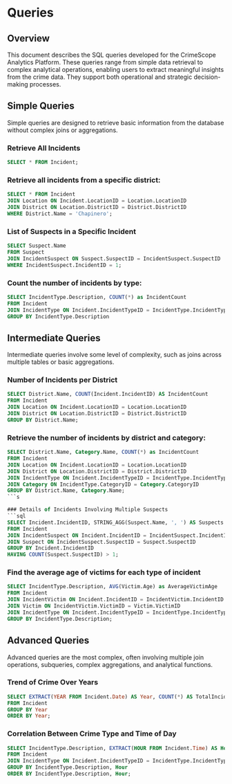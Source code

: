 # Queries

## Overview
This document describes the SQL queries developed for the CrimeScope Analytics Platform. These queries range from simple data retrieval to complex analytical operations, enabling users to extract meaningful insights from the crime data. They support both operational and strategic decision-making processes.

## Simple Queries
Simple queries are designed to retrieve basic information from the database without complex joins or aggregations.

### Retrieve All Incidents
```sql
SELECT * FROM Incident;
```
### Retrieve all incidents from a specific district:
```sql
SELECT * FROM Incident
JOIN Location ON Incident.LocationID = Location.LocationID
JOIN District ON Location.DistrictID = District.DistrictID
WHERE District.Name = 'Chapinero';
```

### List of Suspects in a Specific Incident
```sql
SELECT Suspect.Name
FROM Suspect
JOIN IncidentSuspect ON Suspect.SuspectID = IncidentSuspect.SuspectID
WHERE IncidentSuspect.IncidentID = 1;
```
### Count the number of incidents by type:
```sql
SELECT IncidentType.Description, COUNT(*) as IncidentCount
FROM Incident
JOIN IncidentType ON Incident.IncidentTypeID = IncidentType.IncidentTypeID
GROUP BY IncidentType.Description
```

##  Intermediate Queries
Intermediate queries involve some level of complexity, such as joins across multiple tables or basic aggregations.

### Number of Incidents per District
```sql
SELECT District.Name, COUNT(Incident.IncidentID) AS IncidentCount
FROM Incident
JOIN Location ON Incident.LocationID = Location.LocationID
JOIN District ON Location.DistrictID = District.DistrictID
GROUP BY District.Name;
```
### Retrieve the number of incidents by district and category:
```sql
SELECT District.Name, Category.Name, COUNT(*) as IncidentCount
FROM Incident
JOIN Location ON Incident.LocationID = Location.LocationID
JOIN District ON Location.DistrictID = District.DistrictID
JOIN IncidentType ON Incident.IncidentTypeID = IncidentType.IncidentTypeID
JOIN Category ON IncidentType.CategoryID = Category.CategoryID
GROUP BY District.Name, Category.Name;
```s

### Details of Incidents Involving Multiple Suspects
```sql
SELECT Incident.IncidentID, STRING_AGG(Suspect.Name, ', ') AS Suspects
FROM Incident
JOIN IncidentSuspect ON Incident.IncidentID = IncidentSuspect.IncidentID
JOIN Suspect ON IncidentSuspect.SuspectID = Suspect.SuspectID
GROUP BY Incident.IncidentID
HAVING COUNT(Suspect.SuspectID) > 1;
```
### Find the average age of victims for each type of incident
```sql
SELECT IncidentType.Description, AVG(Victim.Age) as AverageVictimAge
FROM Incident
JOIN IncidentVictim ON Incident.IncidentID = IncidentVictim.IncidentID
JOIN Victim ON IncidentVictim.VictimID = Victim.VictimID
JOIN IncidentType ON Incident.IncidentTypeID = IncidentType.IncidentTypeID
GROUP BY IncidentType.Description;
```

##  Advanced Queries

Advanced queries are the most complex, often involving multiple join operations, subqueries, complex aggregations, and analytical functions.

### Trend of Crime Over Years
```sql
SELECT EXTRACT(YEAR FROM Incident.Date) AS Year, COUNT(*) AS TotalIncidents
FROM Incident
GROUP BY Year
ORDER BY Year;
```

### Correlation Between Crime Type and Time of Day
```sql
SELECT IncidentType.Description, EXTRACT(HOUR FROM Incident.Time) AS Hour, COUNT(*) AS IncidentCount
FROM Incident
JOIN IncidentType ON Incident.IncidentTypeID = IncidentType.IncidentTypeID
GROUP BY IncidentType.Description, Hour
ORDER BY IncidentType.Description, Hour;
```
